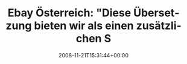 ---
retweeted: false
source: <a href="http://twitter.com" rel="nofollow">Twitter Web Client</a>
entities:
  hashtags: []
  symbols: []
  user_mentions: []
  urls: []
display_text_range:
- '0'
- '127'
favorite_count: '0'
id_str: '1016636637'
truncated: false
retweet_count: '0'
id: '1016636637'
created_at: Fri Nov 21 15:31:44 +0000 2008
favorited: false
full_text: 'Ebay Österreich: "Diese Übersetzung bieten wir als einen zusätzlichen
  Service an. eBay kann die Richtigkeit nicht garantieren."'
lang: de
tags:
- pesos/twitter
date: '2008-11-21T15:31:44+00:00'
src: https://twitter.com/bascht/status/1016636637
original_url: https://twitter.com/bascht/status/1016636637
type: twitter_tweet
text: 'Ebay Österreich: "Diese Übersetzung bieten wir als einen zusätzlichen Service
  an. eBay kann die Richtigkeit nicht garantieren."'
title: 'Ebay Österreich: "Diese Übersetzung bieten wir als einen zusätzlichen S'

---